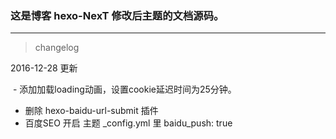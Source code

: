 ### 这是博客 hexo-NexT 修改后主题的文档源码。
***
>changelog

2016-12-28 更新

  - 添加加载loading动画，设置cookie延迟时间为25分钟。
  - 删除 hexo-baidu-url-submit 插件
  - 百度SEO 开启 主题 _config.yml 里 baidu_push: true
